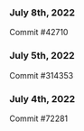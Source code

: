 ### July 8th, 2022

Commit #42710

### July 5th, 2022

Commit #314353


### July 4th, 2022

Commit #72281
